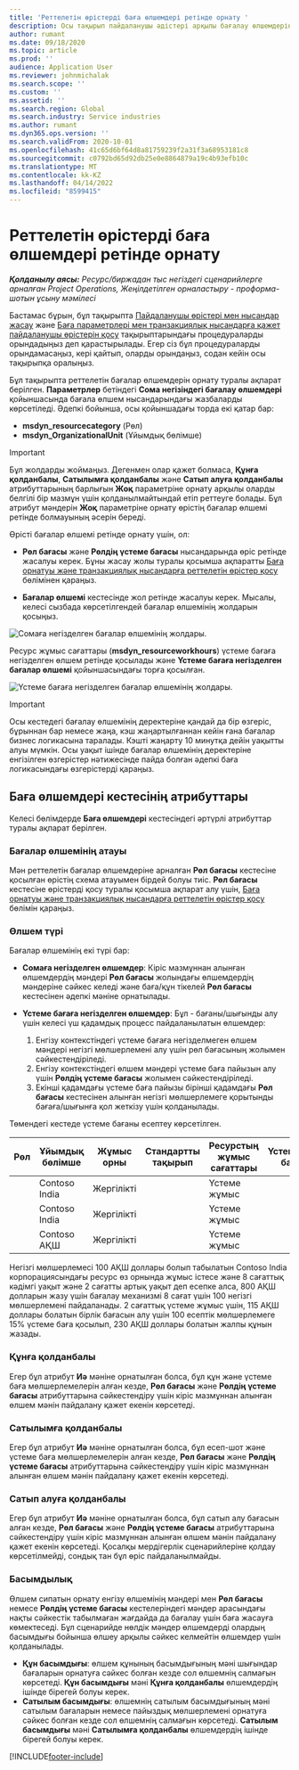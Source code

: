 ```yaml
---
title: 'Реттелетін өрістерді баға өлшемдері ретінде орнату '
description: Осы тақырып пайдаланушы әдістері арқылы бағалау өлшемдерін орнату әдісі туралы ақпаратты ұсынады.
author: rumant
ms.date: 09/18/2020
ms.topic: article
ms.prod: ''
audience: Application User
ms.reviewer: johnmichalak
ms.search.scope: ''
ms.custom: ''
ms.assetid: ''
ms.search.region: Global
ms.search.industry: Service industries
ms.author: rumant
ms.dyn365.ops.version: ''
ms.search.validFrom: 2020-10-01
ms.openlocfilehash: 41c65d6bf64d8a81759239f2a31f3a68953181c8
ms.sourcegitcommit: c0792bd65d92db25e0e8864879a19c4b93efb10c
ms.translationtype: MT
ms.contentlocale: kk-KZ
ms.lasthandoff: 04/14/2022
ms.locfileid: "8599415"
---
```

# <a name="set-up-custom-fields-as-pricing-dimensions"></a>Реттелетін өрістерді баға өлшемдері ретінде орнату 

_**Қолданылу аясы:** Ресурс/биржадан тыс негіздегі сценарийлерге арналған Project Operations, Жеңілдетілген орналастыру - проформа-шотын ұсыну мәмілесі_

Бастамас бұрын, бұл тақырыпта [Пайдаланушы өрістері мен нысандар жасау](create-custom-fields-entities-pricing-dimensions.md) және [Баға параметрлері мен транзакциялық нысандарға қажет пайдаланушы өрістерін қосу](add-custom-fields-price-setup-transactional-entities.md) тақырыптарындағы процедураларды орындадыңыз деп қарастырылады. Егер сіз бұл процедураларды орындамасаңыз, кері қайтып, оларды орындаңыз, содан кейін осы тақырыпқа оралыңыз. 

Бұл тақырыпта реттелетін бағалар өлшемдерін орнату туралы ақпарат берілген. **Параметрлер** бетіндегі **Сома негізіндегі бағалау өлшемдері** қойыншасында бағала өлшем нысандарындағы жазбаларды көрсетіледі. Әдепкі бойынша, осы қойыншадағы торда екі қатар бар:

- **msdyn_resourcecategory** (Рөл)
- **msdyn_OrganizationalUnit** (Ұйымдық бөлімше)

> [!IMPORTANT]
> Бұл жолдарды жоймаңыз. Дегенмен олар қажет болмаса, **Құнға қолданбалы**, **Сатылымға қолданбалы** және **Сатып алуға қолданбалы** атрибуттарының барлығын **Жоқ** параметріне орнату арқылы оларды белгілі бір мазмұн үшін қолданылмайтындай етіп реттеуге болады. Бұл атрибут мәндерін **Жоқ** параметріне орнату өрістің бағалар өлшемі ретінде болмауының әсерін береді.

Өрісті бағалар өлшемі ретінде орнату үшін, ол:

- **Рөл бағасы** және **Рөлдің үстеме бағасы** нысандарында өріс ретінде жасалуы керек. Бұны жасау жолы туралы қосымша ақпаратты [Баға орнатуы және транзакциялық нысандарға реттелетін өрістер қосу](add-custom-fields-price-setup-transactional-entities.md) бөлімінен қараңыз.

- **Бағалар өлшемі** кестесінде жол ретінде жасалуы керек. Мысалы, келесі сызбада көрсетілгендей бағалар өлшемінің жолдарын қосыңыз. 

![Сомаға негізделген бағалар өлшемінің жолдары.](media/Amt-based-PD.png)

Ресурс жұмыс сағаттары (**msdyn_resourceworkhours**) үстеме бағаға негізделген өлшем ретінде қосылады және **Үстеме бағаға негізделген бағалар өлшемі** қойыншасындағы торға қосылған.

![Үстеме бағаға негізделген бағалар өлшемінің жолдары.](media/Markup-based-PD.png)


> [!IMPORTANT]
> Осы кестедегі бағалау өлшемінің деректеріне қандай да бір өзгеріс, бұрыннан бар немесе жаңа, кэш жаңартылғаннан кейін ғана бағалар бизнес логикасына таралады. Кэшті жаңарту 10 минутқа дейін уақытты алуы мүмкін. Осы уақыт ішінде бағалар өлшемінің деректеріне енгізілген өзгерістер нәтижесінде пайда болған әдепкі баға логикасындағы өзгерістерді қараңыз.


## <a name="attributes-of-the-pricing-dimensions-table"></a>Баға өлшемдері кестесінің атрибуттары
Келесі бөлімдерде **Баға өлшемдері** кестесіндегі әртүрлі атрибуттар туралы ақпарат берілген.

### <a name="pricing-dimension-name"></a>Бағалар өлшемінің атауы
Мән реттелетін бағалар өлшемдеріне арналған **Рөл бағасы** кестесіне қосылған өрістің схема атауымен бірдей болуы тиіс. **Рөл бағасы** кестесіне өрістерді қосу туралы қосымша ақпарат алу үшін, [Баға орнатуы және транзакциялық нысандарға реттелетін өрістер қосу](add-custom-fields-price-setup-transactional-entities.md) бөлімін қараңыз.

### <a name="type-of-dimension"></a>Өлшем түрі
Бағалар өлшемінің екі түрі бар:
  
  - **Сомаға негізделген өлшемдер**: Кіріс мазмұннан алынған өлшемдердің мәндері **Рөл бағасы** жолындағы өлшемдердің мәндеріне сәйкес келеді және баға/құн тікелей **Рөл бағасы** кестесінен әдепкі мәніне орнатылады.
  - **Үстеме бағаға негізделген өлшемдер**: Бұл - бағаны/шығынды алу үшін келесі үш қадамдық процесс пайдаланылатын өлшемдер:
 
    1. Енгізу контекстіндегі үстеме бағаға негізделмеген өлшем мәндері негізгі мөлшерлемені алу үшін рөл бағасының жолымен сәйкестендіріледі.
    2. Енгізу контекстіндегі өлшем мәндері үстеме баға пайызын алу үшін **Рөлдің үстеме бағасы** жолымен сәйкестендіріледі.
    3. Екінші қадамдағы үстеме баға пайызы бірінші қадамдағы **Рөл бағасы** кестесінен алынған негізгі мөлшерлемеге қорытынды бағаға/шығынға қол жеткізу үшін қолданылады.
   
   Төмендегі кестеде үстеме бағаны есептеу көрсетілген.
  
| Рөл        | Ұйымдық бөлімше    |Жұмыс орны      |Стандартты тақырып      |Ресурстың жұмыс сағаттары      |  Үстеме баға|
| ------------|-------------|-------------------|--------------------|-------------------------|--------:|
|             | Contoso India|Жергілікті            |                    |Үстеме жұмыс                 |15     |
|             | Contoso India|Жергілікті             |                    |Үстеме жұмыс                 |10     |
|             | Contoso АҚШ   |Жергілікті             |                    |Үстеме жұмыс                 |20     |


Негізгі мөлшерлемесі 100 АҚШ доллары болып табылатын Contoso India корпорациясындағы ресурс өз орнында жұмыс істесе және 8 сағаттық кәдімгі уақыт және 2 сағатты артық уақыт деп есепке алса, 800 АҚШ долларын жазу үшін бағалау механизмі 8 сағат үшін 100 негізгі мөлшерлемені пайдаланады. 2 сағаттық үстеме жұмыс үшін, 115 АҚШ доллары болатын бірлік бағасын алу үшін 100 есептік мөлшерлемеге 15% үстеме баға қосылып, 230 АҚШ доллары болатын жалпы құнын жазады.

### <a name="applicable-to-cost"></a>Құнға қолданбалы 
Егер бұл атрибут **Иә** мәніне орнатылған болса, бұл құн және үстеме баға мөлшерлемелерін алған кезде, **Рөл бағасы** және **Рөлдің үстеме бағасы** атрибуттарына сәйкестендіру үшін кіріс мазмұннан алынған өлшем мәнін пайдалану қажет екенін көрсетеді.

### <a name="applicable-to-sales"></a>Сатылымға қолданбалы
Егер бұл атрибут **Иә** мәніне орнатылған болса, бұл есеп-шот және үстеме баға мөлшерлемелерін алған кезде, **Рөл бағасы** және **Рөлдің үстеме бағасы** атрибуттарына сәйкестендіру үшін кіріс мазмұннан алынған өлшем мәнін пайдалану қажет екенін көрсетеді.

### <a name="applicable-to-purchase"></a>Сатып алуға қолданбалы
Егер бұл атрибут **Иә** мәніне орнатылған болса, бұл сатып алу бағасын алған кезде, **Рөл бағасы** және **Рөлдің үстеме бағасы** атрибуттарына сәйкестендіру үшін кіріс мазмұннан алынған өлшем мәнін пайдалану қажет екенін көрсетеді. Қосалқы мердігерлік сценарийлеріне қолдау көрсетілмейді, сондық тан бұл өріс пайдаланылмайды. 

### <a name="priority"></a>Басымдылық
Өлшем сипатын орнату енгізу өлшемінің мәндері мен **Рөл бағасы** немесе **Рөлдің үстеме бағасы** кестелеріндегі мәндер арасындағы нақты сәйкестік табылмаған жағдайда да бағалау үшін баға жасауға көмектеседі. Бұл сценарийде нөлдік мәндер өлшемдерді олардың басымдығы бойынша өлшеу арқылы сәйкес келмейтін өлшемдер үшін қолданылады.

- **Құн басымдығы**: өлшем құнының басымдығының мәні шығындар бағаларын орнатуға сәйкес болған кезде сол өлшемнің салмағын көрсетеді. **Құн басымдығы** мәні **Құнға қолданбалы** өлшемдердің ішінде бірегей болуы керек.
- **Сатылым басымдығы**: өлшемнің сатылым басымдығының мәні сатылым бағаларын немесе пайыздық мөлшерлемені орнатуға сәйкес болған кезде сол өлшемнің салмағын көрсетеді. **Сатылым басымдығы** мәні **Сатылымға қолданбалы** өлшемдердің ішінде бірегей болуы керек.


[!INCLUDE[footer-include](../includes/footer-banner.md)]